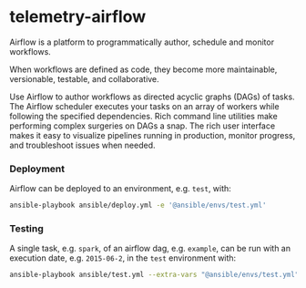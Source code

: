 # telemetry-airflow
Airflow is a platform to programmatically author, schedule and monitor workflows.

When workflows are defined as code, they become more maintainable, versionable, testable, and collaborative.

Use Airflow to author workflows as directed acyclic graphs (DAGs) of tasks. The Airflow scheduler executes your tasks on an array of workers while following the specified dependencies. Rich command line utilities make performing complex surgeries on DAGs a snap. The rich user interface makes it easy to visualize pipelines running in production, monitor progress, and troubleshoot issues when needed.

### Deployment

Airflow can be deployed to an environment, e.g. `test`, with:
```bash
ansible-playbook ansible/deploy.yml -e '@ansible/envs/test.yml'
```

### Testing

A single task, e.g. `spark`, of an airflow dag, e.g. `example`, can be run with an execution date, e.g. `2015-06-2`, in the `test` environment with:
```bash
ansible-playbook ansible/test.yml --extra-vars "@ansible/envs/test.yml" --extra-vars "dag=example task=spark date=2015-06-02"
```
